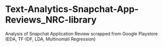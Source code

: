 # Text-Analytics-Snapchat-App-Reviews_NRC-library
Analysis of Snapchat Application Review scrapped from Google Playstore (EDA, TF-IDF, LDA, Multinomail Regression)
